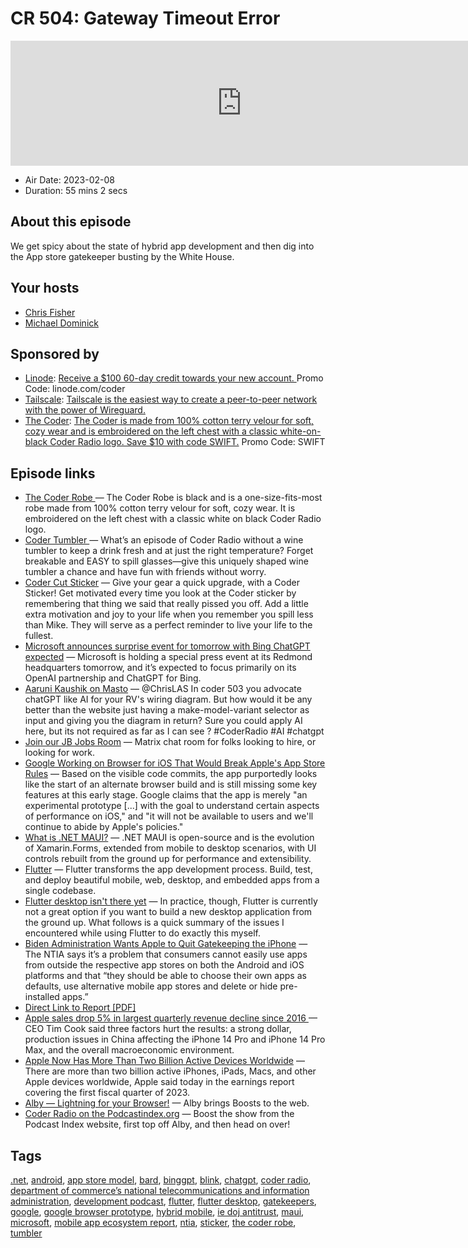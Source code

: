 # CR 504: Gateway Timeout Error

<iframe src="https://player.fireside.fm/v2/MLf2ZzhC+6DRNA4g2?theme=dark" width="740" height="200" frameborder="0" scrolling="no"></iframe>

* Air Date: 2023-02-08
* Duration: 55 mins 2 secs

## About this episode

We get spicy about the state of hybrid app development and then dig into the App store gatekeeper busting by the White House.

## Your hosts
* [Chris Fisher](https://coder.show/hosts/chrislas)
* [Michael Dominick](https://coder.show/hosts/michael)

## Sponsored by

  * [Linode](https://linode.com/coder): [Receive a $100 60-day credit towards your new account. ](https://linode.com/coder) Promo Code: linode.com/coder
  * [Tailscale](https://tailscale.com/coder): [Tailscale is the easiest way to create a peer-to-peer network with the power of Wireguard. ](https://tailscale.com/coder)
  * [The Coder](https://www.jupitergarage.com/product/the-coder-robe): [The Coder is made from 100% cotton terry velour for soft, cozy wear and is embroidered on the left chest with a classic white-on-black Coder Radio logo. Save $10 with code SWIFT.](https://www.jupitergarage.com/product/the-coder-robe) Promo Code: SWIFT



## Episode links

  * [The Coder Robe ](https://www.jupitergarage.com/product/the-coder-robe "The Coder Robe ") — The Coder Robe is black and is a one-size-fits-most robe made from 100% cotton terry velour for soft, cozy wear. It is embroidered on the left chest with a classic white on black Coder Radio logo.
  * [Coder Tumbler ](https://www.jupitergarage.com/product/coder-tumbler "Coder Tumbler ") — What’s an episode of Coder Radio without a wine tumbler to keep a drink fresh and at just the right temperature? Forget breakable and EASY to spill glasses—give this uniquely shaped wine tumbler a chance and have fun with friends without worry.
  * [Coder Cut Sticker](https://www.jupitergarage.com/product/coder-cut-sticker "Coder Cut Sticker") — Give your gear a quick upgrade, with a Coder Sticker! Get motivated every time you look at the Coder sticker by remembering that thing we said that really pissed you off. Add a little extra motivation and joy to your life when you remember you spill less than Mike. They will serve as a perfect reminder to live your life to the fullest.
  * [Microsoft announces surprise event for tomorrow with Bing ChatGPT expected](https://www.theverge.com/2023/2/6/23574185/microsoft-event-date-time-openai-bing-chatgpt "Microsoft announces surprise event for tomorrow with Bing ChatGPT expected") — Microsoft is holding a special press event at its Redmond headquarters tomorrow, and it’s expected to focus primarily on its OpenAI partnership and ChatGPT for Bing.
  * [Aaruni Kaushik on Masto](https://podcastindex.social/@double_a_runi@mastodon.edufor.me/109807222192146753 "Aaruni Kaushik on Masto") — @ChrisLAS In coder 503 you advocate chatGPT like AI for your RV's wiring diagram. But how would it be any better than the website just having a make-model-variant selector as input and giving you the diagram in return? Sure you could apply AI here, but its not required as far as I can see ? #CoderRadio #AI #chatgpt
  * [Join our JB Jobs Room](https://matrix.to/#/%23jobs:jupiterbroadcasting.com "Join our JB Jobs Room") — Matrix chat room for folks looking to hire, or looking for work.
  * [Google Working on Browser for iOS That Would Break Apple's App Store Rules](https://www.macrumors.com/2023/02/04/google-working-on-browser-that-would-break-rules/ "Google Working on Browser for iOS That Would Break Apple's App Store Rules") — Based on the visible code commits, the app purportedly looks like the start of an alternate browser build and is still missing some key features at this early stage. Google claims that the app is merely "an experimental prototype [...] with the goal to understand certain aspects of performance on iOS," and "it will not be available to users and we'll continue to abide by Apple's policies."
  * [What is .NET MAUI?](https://learn.microsoft.com/en-us/dotnet/maui/what-is-maui?view=net-maui-7.0 "What is .NET MAUI?") — .NET MAUI is open-source and is the evolution of Xamarin.Forms, extended from mobile to desktop scenarios, with UI controls rebuilt from the ground up for performance and extensibility. 
  * [Flutter](https://flutter.dev/ "Flutter") — Flutter transforms the app development process. Build, test, and deploy beautiful mobile, web, desktop, and embedded apps from a single codebase.
  * [Flutter desktop isn't there yet](https://plei.one/blog/flutter-desktop-not-there-yet/ "Flutter desktop isn't there yet") — In practice, though, Flutter is currently not a great option if you want to build a new desktop application from the ground up. What follows is a quick summary of the issues I encountered while using Flutter to do exactly this myself.
  * [Biden Administration Wants Apple to Quit Gatekeeping the iPhone](https://gizmodo.com/biden-admin-iphone-android-ios-app-store-sideload-ntia-1850066905 "Biden Administration Wants Apple to Quit Gatekeeping the iPhone") — The NTIA says it’s a problem that consumers cannot easily use apps from outside the respective app stores on both the Android and iOS platforms and that “they should be able to choose their own apps as defaults, use alternative mobile app stores and delete or hide pre-installed apps.” 
  * [Direct Link to Report [PDF]](https://www.ntia.gov/sites/default/files/publications/mobileappecosystemreport.pdf "Direct Link to Report \[PDF\]")
  * [Apple sales drop 5% in largest quarterly revenue decline since 2016 ](https://www.cnbc.com/2023/02/02/apple-aapl-earnings-q1-2023.html "Apple sales drop 5% in largest quarterly revenue decline since 2016 ") — CEO Tim Cook said three factors hurt the results: a strong dollar, production issues in China affecting the iPhone 14 Pro and iPhone 14 Pro Max, and the overall macroeconomic environment. 
  * [Apple Now Has More Than Two Billion Active Devices Worldwide](https://www.macrumors.com/2023/02/02/apple-two-billion-active-devices/ "Apple Now Has More Than Two Billion Active Devices Worldwide") — There are more than two billion active iPhones, iPads, Macs, and other Apple devices worldwide, Apple said today in the earnings report covering the first fiscal quarter of 2023. 
  * [Alby — Lightning for your Browser!](https://getalby.com/ "Alby — Lightning for your Browser!") — Alby brings Boosts to the web.
  * [Coder Radio on the Podcastindex.org](https://podcastindex.org/podcast/487548 "Coder Radio on the Podcastindex.org") — Boost the show from the Podcast Index website, first top off Alby, and then head on over!



## Tags

[.net](https://coder.show/tags/.net), [android](https://coder.show/tags/android), [app store model](https://coder.show/tags/app%20store%20model), [bard](https://coder.show/tags/bard), [binggpt](https://coder.show/tags/binggpt), [blink](https://coder.show/tags/blink), [chatgpt](https://coder.show/tags/chatgpt), [coder radio](https://coder.show/tags/coder%20radio), [department of commerce’s national telecommunications and information administration](https://coder.show/tags/department%20of%20commerce%E2%80%99s%20national%20telecommunications%20and%20information%20administration), [development podcast](https://coder.show/tags/development%20podcast), [flutter](https://coder.show/tags/flutter), [flutter desktop](https://coder.show/tags/flutter%20desktop), [gatekeepers](https://coder.show/tags/gatekeepers), [google](https://coder.show/tags/google), [google browser prototype](https://coder.show/tags/google%20browser%20prototype), [hybrid mobile](https://coder.show/tags/hybrid%20mobile), [ie doj antitrust](https://coder.show/tags/ie%20doj%20antitrust), [maui](https://coder.show/tags/maui), [microsoft](https://coder.show/tags/microsoft), [mobile app ecosystem report](https://coder.show/tags/mobile%20app%20ecosystem%20report), [ntia](https://coder.show/tags/ntia), [sticker](https://coder.show/tags/sticker), [the coder robe](https://coder.show/tags/the%20coder%20robe), [tumbler](https://coder.show/tags/tumbler)